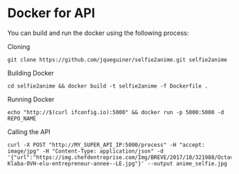 # Docker for API

You can build and run the docker using the following process:

Cloning
```console
git clone https://github.com/jqueguiner/selfie2anime.git selfie2anime 
```

Building Docker
```console
cd selfie2anime && docker build -t selfie2anime -f Dockerfile .
```

Running Docker
```console
echo "http://$(curl ifconfig.io):5000" && docker run -p 5000:5000 -d REPO_NAME
```

Calling the API
```console
curl -X POST "http://MY_SUPER_API_IP:5000/process" -H "accept: image/jpg" -H "Content-Type: application/json" -d '{"url":"https://img.chefdentreprise.com/Img/BREVE/2017/10/321988/Octave-Klaba-OVH-elu-entrepreneur-annee--LE.jpg"}' --output anime_selfie.jpg
```
